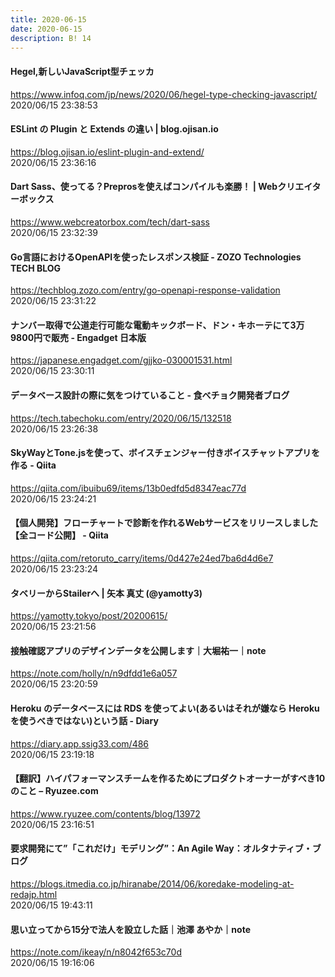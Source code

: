 ```yaml
---
title: 2020-06-15
date: 2020-06-15
description: B! 14
---
```


#### Hegel,新しいJavaScript型チェッカ
https://www.infoq.com/jp/news/2020/06/hegel-type-checking-javascript/<br>
2020/06/15 23:38:53<br>


#### ESLint の Plugin と Extends の違い | blog.ojisan.io
https://blog.ojisan.io/eslint-plugin-and-extend/<br>
2020/06/15 23:36:16<br>


#### Dart Sass、使ってる？Preprosを使えばコンパイルも楽勝！ | Webクリエイターボックス
https://www.webcreatorbox.com/tech/dart-sass<br>
2020/06/15 23:32:39<br>


#### Go言語におけるOpenAPIを使ったレスポンス検証 - ZOZO Technologies TECH BLOG
https://techblog.zozo.com/entry/go-openapi-response-validation<br>
2020/06/15 23:31:22<br>


#### ナンバー取得で公道走行可能な電動キックボード、ドン・キホーテにて3万9800円で販売 - Engadget 日本版
https://japanese.engadget.com/gjjko-030001531.html<br>
2020/06/15 23:30:11<br>


#### データベース設計の際に気をつけていること - 食べチョク開発者ブログ
https://tech.tabechoku.com/entry/2020/06/15/132518<br>
2020/06/15 23:26:38<br>


#### SkyWayとTone.jsを使って、ボイスチェンジャー付きボイスチャットアプリを作る - Qiita
https://qiita.com/ibuibu69/items/13b0edfd5d8347eac77d<br>
2020/06/15 23:24:21<br>


#### 【個人開発】フローチャートで診断を作れるWebサービスをリリースしました【全コード公開】 - Qiita
https://qiita.com/retoruto_carry/items/0d427e24ed7ba6d4d6e7<br>
2020/06/15 23:23:24<br>


#### タベリーからStailerへ | 矢本 真丈 (@yamotty3)
https://yamotty.tokyo/post/20200615/<br>
2020/06/15 23:21:56<br>


#### 接触確認アプリのデザインデータを公開します｜大堀祐一｜note
https://note.com/holly/n/n9dfdd1e6a057<br>
2020/06/15 23:20:59<br>


#### Heroku のデータベースには RDS を使ってよい(あるいはそれが嫌なら Heroku を使うべきではない)という話 - Diary
https://diary.app.ssig33.com/486<br>
2020/06/15 23:19:18<br>


#### 【翻訳】ハイパフォーマンスチームを作るためにプロダクトオーナーがすべき10のこと – Ryuzee.com
https://www.ryuzee.com/contents/blog/13972<br>
2020/06/15 23:16:51<br>


#### 要求開発にて”「これだけ」モデリング”：An Agile Way：オルタナティブ・ブログ
https://blogs.itmedia.co.jp/hiranabe/2014/06/koredake-modeling-at-redajp.html<br>
2020/06/15 19:43:11<br>


#### 思い立ってから15分で法人を設立した話｜池澤 あやか｜note
https://note.com/ikeay/n/n8042f653c70d<br>
2020/06/15 19:16:06<br>


